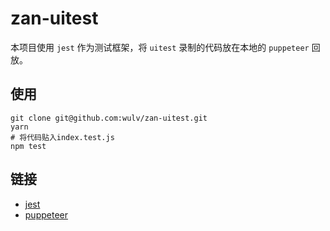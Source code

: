 # zan-uitest
本项目使用 `jest` 作为测试框架，将 `uitest` 录制的代码放在本地的 `puppeteer` 回放。
## 使用
```
git clone git@github.com:wulv/zan-uitest.git
yarn
# 将代码贴入index.test.js
npm test
```
## 链接
- [jest](http://jestjs.io/docs/en/getting-started) 
- [puppeteer](https://github.com/GoogleChrome/puppeteer)
